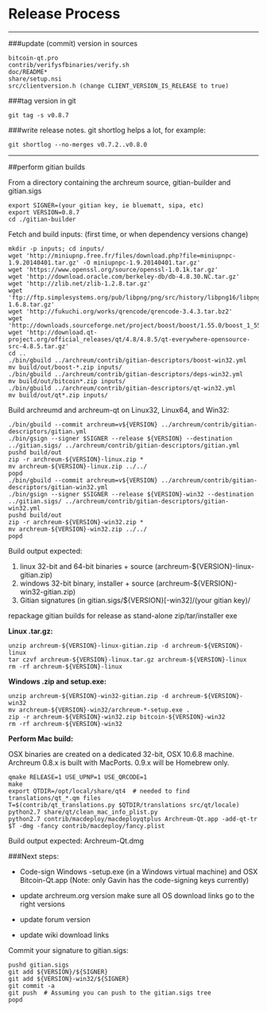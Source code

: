 Release Process
====================

* * *

###update (commit) version in sources


	bitcoin-qt.pro
	contrib/verifysfbinaries/verify.sh
	doc/README*
	share/setup.nsi
	src/clientversion.h (change CLIENT_VERSION_IS_RELEASE to true)

###tag version in git

	git tag -s v0.8.7

###write release notes. git shortlog helps a lot, for example:

	git shortlog --no-merges v0.7.2..v0.8.0

* * *

##perform gitian builds

 From a directory containing the archreum source, gitian-builder and gitian.sigs
  
	export SIGNER=(your gitian key, ie bluematt, sipa, etc)
	export VERSION=0.8.7
	cd ./gitian-builder

 Fetch and build inputs: (first time, or when dependency versions change)

	mkdir -p inputs; cd inputs/
	wget 'http://miniupnp.free.fr/files/download.php?file=miniupnpc-1.9.20140401.tar.gz' -O miniupnpc-1.9.20140401.tar.gz'
	wget 'https://www.openssl.org/source/openssl-1.0.1k.tar.gz'
	wget 'http://download.oracle.com/berkeley-db/db-4.8.30.NC.tar.gz'
	wget 'http://zlib.net/zlib-1.2.8.tar.gz'
	wget 'ftp://ftp.simplesystems.org/pub/libpng/png/src/history/libpng16/libpng-1.6.8.tar.gz'
	wget 'http://fukuchi.org/works/qrencode/qrencode-3.4.3.tar.bz2'
	wget 'http://downloads.sourceforge.net/project/boost/boost/1.55.0/boost_1_55_0.tar.bz2'
	wget 'http://download.qt-project.org/official_releases/qt/4.8/4.8.5/qt-everywhere-opensource-src-4.8.5.tar.gz'
	cd ..
	./bin/gbuild ../archreum/contrib/gitian-descriptors/boost-win32.yml
	mv build/out/boost-*.zip inputs/
	./bin/gbuild ../archreum/contrib/gitian-descriptors/deps-win32.yml
	mv build/out/bitcoin*.zip inputs/
	./bin/gbuild ../archreum/contrib/gitian-descriptors/qt-win32.yml
	mv build/out/qt*.zip inputs/

 Build archreumd and archreum-qt on Linux32, Linux64, and Win32:
  
	./bin/gbuild --commit archreum=v${VERSION} ../archreum/contrib/gitian-descriptors/gitian.yml
	./bin/gsign --signer $SIGNER --release ${VERSION} --destination ../gitian.sigs/ ../archreum/contrib/gitian-descriptors/gitian.yml
	pushd build/out
	zip -r archreum-${VERSION}-linux.zip *
	mv archreum-${VERSION}-linux.zip ../../
	popd
	./bin/gbuild --commit archreum=v${VERSION} ../archreum/contrib/gitian-descriptors/gitian-win32.yml
	./bin/gsign --signer $SIGNER --release ${VERSION}-win32 --destination ../gitian.sigs/ ../archreum/contrib/gitian-descriptors/gitian-win32.yml
	pushd build/out
	zip -r archreum-${VERSION}-win32.zip *
	mv archreum-${VERSION}-win32.zip ../../
	popd

  Build output expected:

  1. linux 32-bit and 64-bit binaries + source (archreum-${VERSION}-linux-gitian.zip)
  2. windows 32-bit binary, installer + source (archreum-${VERSION}-win32-gitian.zip)
  3. Gitian signatures (in gitian.sigs/${VERSION}[-win32]/(your gitian key)/

repackage gitian builds for release as stand-alone zip/tar/installer exe

**Linux .tar.gz:**

	unzip archreum-${VERSION}-linux-gitian.zip -d archreum-${VERSION}-linux
	tar czvf archreum-${VERSION}-linux.tar.gz archreum-${VERSION}-linux
	rm -rf archreum-${VERSION}-linux

**Windows .zip and setup.exe:**

	unzip archreum-${VERSION}-win32-gitian.zip -d archreum-${VERSION}-win32
	mv archreum-${VERSION}-win32/archreum-*-setup.exe .
	zip -r archreum-${VERSION}-win32.zip bitcoin-${VERSION}-win32
	rm -rf archreum-${VERSION}-win32

**Perform Mac build:**

  OSX binaries are created on a dedicated 32-bit, OSX 10.6.8 machine.
  Archreum 0.8.x is built with MacPorts.  0.9.x will be Homebrew only.

	qmake RELEASE=1 USE_UPNP=1 USE_QRCODE=1
	make
	export QTDIR=/opt/local/share/qt4  # needed to find translations/qt_*.qm files
	T=$(contrib/qt_translations.py $QTDIR/translations src/qt/locale)
	python2.7 share/qt/clean_mac_info_plist.py
	python2.7 contrib/macdeploy/macdeployqtplus Archreum-Qt.app -add-qt-tr $T -dmg -fancy contrib/macdeploy/fancy.plist

 Build output expected: Archreum-Qt.dmg

###Next steps:

* Code-sign Windows -setup.exe (in a Windows virtual machine) and
  OSX Bitcoin-Qt.app (Note: only Gavin has the code-signing keys currently)

* update archreum.org version
  make sure all OS download links go to the right versions

* update forum version

* update wiki download links

Commit your signature to gitian.sigs:

	pushd gitian.sigs
	git add ${VERSION}/${SIGNER}
	git add ${VERSION}-win32/${SIGNER}
	git commit -a
	git push  # Assuming you can push to the gitian.sigs tree
	popd


